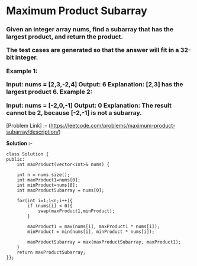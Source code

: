  # Maximum Product Subarray


<h3>
Given an integer array nums, find a subarray that has the largest product, and return the product.

The test cases are generated so that the answer will fit in a 32-bit integer.

Example 1:

Input: nums = [2,3,-2,4]
Output: 6
Explanation: [2,3] has the largest product 6.
Example 2:

Input: nums = [-2,0,-1]
Output: 0
Explanation: The result cannot be 2, because [-2,-1] is not a subarray.

</h3>

[Problem Link] :- (https://leetcode.com/problems/maximum-product-subarray/description/)

**Solution :-**

```
class Solution {
public:
    int maxProduct(vector<int>& nums) {

    int n = nums.size();
    int maxProduct1=nums[0];
    int minProduct=nums[0];
    int maxProductSubarray = nums[0];

    for(int i=1;i<n;i++){
        if (nums[i] < 0){
            swap(maxProduct1,minProduct);
        }

        maxProduct1 = max(nums[i], maxProduct1 * nums[i]);
        minProduct = min(nums[i], minProduct * nums[i]);

        maxProductSubarray = max(maxProductSubarray, maxProduct1);
    }
    return maxProductSubarray;  
}};

```

